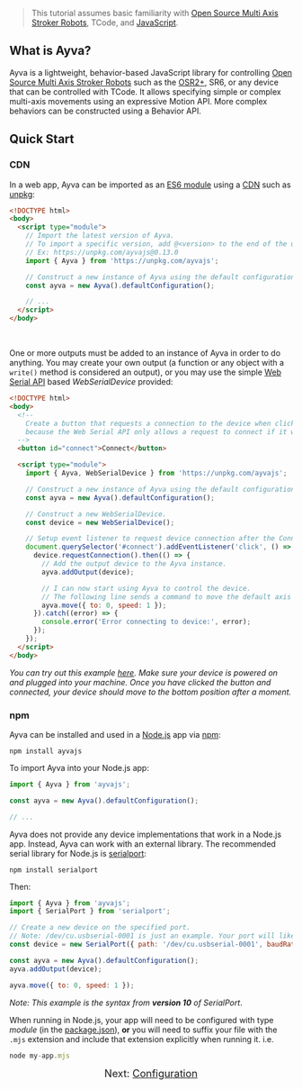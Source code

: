 > This tutorial assumes basic familiarity with <a href="https://www.patreon.com/tempestvr" target="_blank">Open Source Multi Axis Stroker Robots</a>, TCode, and <a href="https://developer.mozilla.org/en-US/docs/Web/JavaScript" target="_blank">JavaScript</a>.

## What is Ayva?
Ayva is a lightweight, behavior-based JavaScript library for controlling <a href="https://www.patreon.com/tempestvr" target="_blank">Open Source Multi Axis Stroker Robots</a> such as the <a href="https://www.thingiverse.com/thing:4843410" target="_blank">OSR2+</a>, SR6, or any device that can be controlled with TCode. It allows specifying simple or complex multi-axis movements using an expressive Motion API. More complex behaviors can be constructed using a Behavior API.
## Quick Start
### CDN
In a web app, Ayva can be imported as an <a href="https://developer.mozilla.org/en-US/docs/Web/JavaScript/Guide/Modules" target="_blank">ES6 module</a> using a <a href="https://developer.mozilla.org/en-US/docs/Glossary/CDN" target="_blank">CDN</a> such as <a href="https://unpkg.com/" target="_blank">unpkg</a>:

```html
<!DOCTYPE html>
<body>
  <script type="module">
    // Import the latest version of Ayva. 
    // To import a specific version, add @<version> to the end of the url. 
    // Ex: https://unpkg.com/ayvajs@0.13.0
    import { Ayva } from 'https://unpkg.com/ayvajs'; 

    // Construct a new instance of Ayva using the default configuration (a stroker with 6+ axes)
    const ayva = new Ayva().defaultConfiguration();

    // ...
  </script>
</body>
```
<br/> 
 
One or more outputs must be added to an instance of Ayva in order to do anything. You may create your own output (a function or any object with a ```write()``` method is considered an output), or you may use the simple <a href="https://developer.mozilla.org/en-US/docs/Web/API/Web_Serial_API" target="_blank">Web Serial API</a> based _WebSerialDevice_ provided:

```html
<!DOCTYPE html>
<body>
  <!-- 
    Create a button that requests a connection to the device when clicked. We need to do this
    because the Web Serial API only allows a request to connect if it was triggered by a user gesture.
  -->
  <button id="connect">Connect</button>

  <script type="module">
    import { Ayva, WebSerialDevice } from 'https://unpkg.com/ayvajs';

    // Construct a new instance of Ayva using the default configuration (a stroker with 6+ axes)
    const ayva = new Ayva().defaultConfiguration();

    // Construct a new WebSerialDevice.
    const device = new WebSerialDevice();

    // Setup event listener to request device connection after the Connect button is clicked.
    document.querySelector('#connect').addEventListener('click', () => {
      device.requestConnection().then(() => {
        // Add the output device to the Ayva instance.
        ayva.addOutput(device);

        // I can now start using Ayva to control the device.
        // The following line sends a command to move the default axis to position zero at 1 unit per second.
        ayva.move({ to: 0, speed: 1 });
      }).catch((error) => {
        console.error('Error connecting to device:', error);
      });
    });
  </script>
</body>
```

_You can try out this example <a href="./web-serial-example.html" target="_blank">here</a>. Make sure your device is powered on and plugged into your machine. Once you have clicked the button and connected, your device should move to the bottom position after a moment._

### npm

Ayva can be installed and used in a <a href="https://nodejs.org/en/" target="_blank">Node.js</a> app via <a href="https://docs.npmjs.com/about-npm" target="_blank">npm</a>:

```
npm install ayvajs
```

To import Ayva into your Node.js app:
```js
import { Ayva } from 'ayvajs';

const ayva = new Ayva().defaultConfiguration();

// ...
```

Ayva does not provide any device implementations that work in a Node.js app. Instead, Ayva can work with an external library. The recommended serial library for Node.js is <a href="https://serialport.io/" target="_blank">serialport</a>:

```
npm install serialport
```
Then:  

```js
import { Ayva } from 'ayvajs';
import { SerialPort } from 'serialport';

// Create a new device on the specified port. 
// Note: /dev/cu.usbserial-0001 is just an example. Your port will likely be different.
const device = new SerialPort({ path: '/dev/cu.usbserial-0001', baudRate: 115200 });

const ayva = new Ayva().defaultConfiguration();
ayva.addOutput(device);

ayva.move({ to: 0, speed: 1 });
```
_Note: This example is the syntax from __version 10__ of SerialPort_.

When running in Node.js, your app will need to be configured with type _module_ (in the <a href="https://nodejs.org/api/packages.html#type" target="_blank">package.json</a>), __or__ you will need to suffix your file with the ```.mjs``` extension and include that extension explicitly when running it. i.e.

```javascript
node my-app.mjs
```

<div style="text-align: center; font-size: 18px">Next: <a href="./tutorial-configuration.html">Configuration</a></div>
